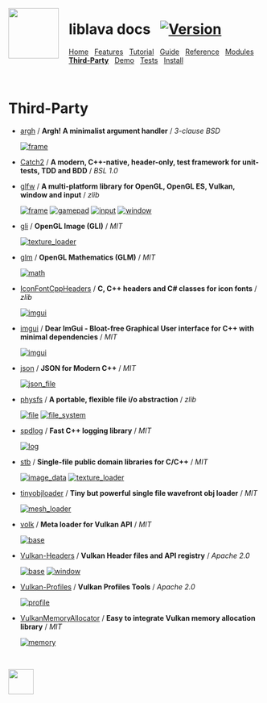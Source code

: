 <a href="https://git.io/liblava"><img align="left" src="https://github.com/liblava.png" width="100" style="margin:0px 20px 0px 0px"></a>

# liblava docs &nbsp; [![Version](https://img.shields.io/badge/Version-0.7.1-blue)](https://git.io/liblava)

[Home](README.md) &nbsp; [Features](Features.md) &nbsp; [Tutorial](Tutorial.md) &nbsp; [Guide](Guide.md) &nbsp; [Reference](Reference.md) &nbsp; [Modules](Modules.md) &nbsp; **[Third-Party](Third-Party.md)** &nbsp; [Demo](Demo.md) &nbsp; [Tests](Tests.md) &nbsp; [Install](Install.md)

<br />

# Third-Party

* [argh](https://github.com/adishavit/argh) / **Argh! A minimalist argument handler** / *3-clause BSD*

  [![frame](https://img.shields.io/badge/lava-frame-red.svg)](../liblava/frame/frame.hpp)

* [Catch2](https://github.com/catchorg/Catch2) / **A modern, C++-native, header-only, test framework for unit-tests, TDD and BDD** / *BSL 1.0*

* [glfw](https://github.com/glfw/glfw) / **A multi-platform library for OpenGL, OpenGL ES, Vulkan, window and input** / *zlib*

  [![frame](https://img.shields.io/badge/lava-frame-red.svg)](../liblava/frame/frame.cpp) [![gamepad](https://img.shields.io/badge/lava-gamepad-red.svg)](../liblava/frame/gamepad.cpp) [![input](https://img.shields.io/badge/lava-input-red.svg)](../liblava/frame/input.cpp) [![window](https://img.shields.io/badge/lava-window-red.svg)](../liblava/frame/window.cpp)

* [gli](https://github.com/g-truc/gli) / **OpenGL Image (GLI)** / *MIT*

  [![texture_loader](https://img.shields.io/badge/lava-texture_loader-yellowgreen.svg)](../liblava/asset/texture_loader.cpp)

* [glm](https://github.com/g-truc/glm) / **OpenGL Mathematics (GLM)** / *MIT*

  [![math](https://img.shields.io/badge/lava-math-blue.svg)](../liblava/core/math.hpp)

* [IconFontCppHeaders](https://github.com/juliettef/IconFontCppHeaders) / **C, C++ headers and C# classes for icon fonts** / *zlib*

  [![imgui](https://img.shields.io/badge/lava-imgui-brightgreen.svg)](../liblava/app/imgui.cpp)

* [imgui](https://github.com/ocornut/imgui) / **Dear ImGui - Bloat-free Graphical User interface for C++ with minimal dependencies** / *MIT*

  [![imgui](https://img.shields.io/badge/lava-imgui-brightgreen.svg)](../liblava/app/imgui.cpp)

* [json](https://github.com/nlohmann/json) / **JSON for Modern C++** / *MIT*

  [![json_file](https://img.shields.io/badge/lava-json_file-blue.svg)](../liblava/file/json_file.hpp)

* [physfs](https://github.com/Didstopia/physfs) / **A portable, flexible file i/o abstraction** / *zlib*

  [![file](https://img.shields.io/badge/lava-file-blue.svg)](../liblava/file/file.cpp) [![file_system](https://img.shields.io/badge/lava-file_system-blue.svg)](../liblava/file/file_system.cpp)

* [spdlog](https://github.com/gabime/spdlog) / **Fast C++ logging library** / *MIT*

  [![log](https://img.shields.io/badge/lava-log-blue.svg)](../liblava/util/log.hpp)

* [stb](https://github.com/nothings/stb) / **Single-file public domain libraries for C/C++** / *MIT*

  [![image_data](https://img.shields.io/badge/lava-image_data-yellowgreen.svg)](../liblava/asset/image_data.cpp) [![texture_loader](https://img.shields.io/badge/lava-texture_loader-yellowgreen.svg)](../liblava/asset/texture_loader.cpp)

* [tinyobjloader](https://github.com/syoyo/tinyobjloader) / **Tiny but powerful single file wavefront obj loader** / *MIT*

  [![mesh_loader](https://img.shields.io/badge/lava-mesh_loader-yellowgreen.svg)](../liblava/asset/mesh_loader.hpp)

* [volk](https://github.com/zeux/volk) / **Meta loader for Vulkan API** / *MIT*

  [![base](https://img.shields.io/badge/lava-base-yellowgreen.svg)](../liblava/base/base.hpp)

* [Vulkan-Headers](https://github.com/KhronosGroup/Vulkan-Headers) / **Vulkan Header files and API registry** / *Apache 2.0*

  [![base](https://img.shields.io/badge/lava-base-yellowgreen.svg)](../liblava/base/base.hpp) [![window](https://img.shields.io/badge/lava-window-red.svg)](../liblava/frame/window.hpp)

* [Vulkan-Profiles](https://github.com/KhronosGroup/Vulkan-Profiles) / **Vulkan Profiles Tools** / *Apache 2.0*

  [![profile](https://img.shields.io/badge/lava-profile-yellowgreen.svg)](../liblava/base/profile.hpp)

* [VulkanMemoryAllocator](https://github.com/GPUOpen-LibrariesAndSDKs/VulkanMemoryAllocator) / **Easy to integrate Vulkan memory allocation library** / *MIT*

  [![memory](https://img.shields.io/badge/lava-memory-yellowgreen.svg)](../liblava/base/memory.hpp)

<br />

<a href="https://git.io/liblava"><img src="https://github.com/liblava.png" width="50"></a>
